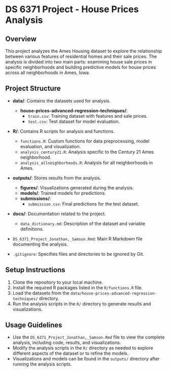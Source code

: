 # DS 6371 Project - House Prices Analysis

## Overview
This project analyzes the Ames Housing dataset to explore the relationship between various features of residential homes and their sale prices. The analysis is divided into two main parts: examining house sale prices in specific neighborhoods and building predictive models for house prices across all neighborhoods in Ames, Iowa.

## Project Structure
- **data/**: Contains the datasets used for analysis.
  - **house-prices-advanced-regression-techniques/**: 
    - `train.csv`: Training dataset with features and sale prices.
    - `test.csv`: Test dataset for model evaluation.
  
- **R/**: Contains R scripts for analysis and functions.
  - `functions.R`: Custom functions for data preprocessing, model evaluation, and visualization.
  - `analysis_century21.R`: Analysis specific to the Century 21 Ames neighborhood.
  - `analysis_allneighborhoods.R`: Analysis for all neighborhoods in Ames.

- **outputs/**: Stores results from the analysis.
  - **figures/**: Visualizations generated during the analysis.
  - **models/**: Trained models for predictions.
  - **submissions/**: 
    - `submission.csv`: Final predictions for the test dataset.

- **docs/**: Documentation related to the project.
  - `data_dictionary.md`: Description of the dataset and variable definitions.

- `DS_6371_Project_Jonathan,_Samson.Rmd`: Main R Markdown file documenting the analysis.

- `.gitignore`: Specifies files and directories to be ignored by Git.

## Setup Instructions
1. Clone the repository to your local machine.
2. Install the required R packages listed in the `R/functions.R` file.
3. Load the datasets from the `data/house-prices-advanced-regression-techniques/` directory.
4. Run the analysis scripts in the `R/` directory to generate results and visualizations.

## Usage Guidelines
- Use the `DS_6371_Project_Jonathan,_Samson.Rmd` file to view the complete analysis, including code, results, and visualizations.
- Modify the analysis scripts in the `R/` directory as needed to explore different aspects of the dataset or to refine the models.
- Visualizations and models can be found in the `outputs/` directory after running the analysis scripts.